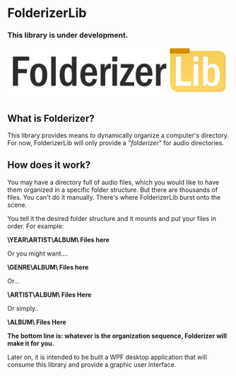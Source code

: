 # FolderizerLib

<h3>This library is under development.</h3>

<img src="https://github.com/gustaborges/folderizer-lib/blob/master/project-logo.png?raw=true"/>

<br>
<h2>What is Folderizer?</h2>

This library provides means to dynamically organize a computer's directory. For now, FolderizerLib will only provide a <em>"folderizer"</em> for audio directories.


<h2>How does it work?</h2>

You may have a directory full of audio files, which you would like to have them organized in a specific folder structure. But there are thousands of files. You can't do it manually. There's where FolderizerLib burst onto the scene. 

You tell it the desired folder structure and it mounts and put your files in order. For example:

<b>\YEAR\ARTIST\ALBUM\ Files here</b>
                    
Or you might want....
                    
<b>\GENRE\ALBUM\ Files here</b>

Or...

<b>\ARTIST\ALBUM\ Files Here</b>

Or simply..

<b>\ALBUM\ Files Here</b>

<strong>The bottom line is: whatever is the organization sequence, Folderizer will make it for you.</strong>

Later on, it is intended to be built a WPF desktop application that will consume this library and provide a graphic user interface.
